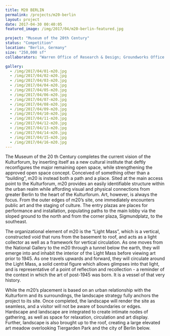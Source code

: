 ```yaml
---
title: M20 BERLIN
permalink: /projects/m20-berlin
layout: project
date: 2017-04-30 00:40:05
featured_image: /img/2017/04/m20-berlin-featured.jpg

project: "Museum of the 20th Century"
status: "Competition"
location: "Berlin, Germany"
size: "250,000 sf"
collaborators: "Warren Office of Research & Design; Groundworks Office - landscape"

gallery:
  - /img/2017/04/01-m20.jpg
  - /img/2017/04/02-m20.jpg
  - /img/2017/04/03-m20.jpg
  - /img/2017/04/04-m20.jpg
  - /img/2017/04/05-m20.jpg
  - /img/2017/04/06-m20.jpg
  - /img/2017/04/07-m20.jpg
  - /img/2017/04/08-m20.jpg
  - /img/2017/04/09-m20.jpg
  - /img/2017/04/10-m20.jpg
  - /img/2017/04/11-m20.jpg
  - /img/2017/04/12-m20.jpg
  - /img/2017/04/13-m20.jpg
  - /img/2017/04/14-m20.jpg
  - /img/2017/04/15-m20.jpg
  - /img/2017/04/16-m20.jpg
---
```


The Museum of the 20 th Century completes the current vision of the Kulturforum, by inserting itself as a new cultural institute that deftly reconfigures the major remaining open space, while strengthening the approved open space concept. Conceived of something other than a “building”, m20 is instead both a path and a place. Sited at the main access point to the Kulturforum, m20 provides an easily identifiable structure within the urban realm while affording visual and physical connections from greater Berlin to the heart of the Kulturforum. Art, however, is always the focus. From the outer edges of m20’s site, one immediately encounters public art and the staging of culture. The entry plazas are places for performance and installation, populating paths to the main lobby via the sloped ground to the north and from the corner plaza, Sigmundplatz, to the southeast.

The organizational element of m20 is the “Light Mass”, which is a vertical, constructed void that runs from the basement to roof, and acts as a light collector as well as a framework for vertical circulation. As one moves from the National Gallery to the m20 through a tunnel below the earth, they will emerge into and inhabit the interior of the Light Mass before viewing art prior to 1945. As one travels upwards and forward, they will circulate around the Light Mass, a solid central figure which allows glimpses into that light, and is representative of a point of reflection and recollection - a reminder of the context in which the art of post-1945 was born. It is a vessel of that very history.

While the m20’s placement is based on an urban relationship with the Kulturform and its surroundings, the landscape strategy fully anchors the project to its site. Once completed, the landscape will render the site as seamless, and a visitor will not be aware of boundaries or edges.  Hardscape and landscape are integrated to create intimate nodes of gathering, as well as space for relaxation, circulation and art display. Further, landscape is also brought up to the roof, creating a large elevated art meadow overlooking Tiergarden Park and the city of Berlin below.
